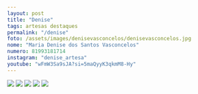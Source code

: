 ```yaml
---
layout: post
title: "Denise"
tags: artesas destaques
permalink: "/denise"
foto: /assets/images/denisevasconcelos/denisevasconcelos.jpg
nome: "Maria Denise dos Santos Vasconcelos"
numero: 81993181714
instagram: "denise_artesa"
youtube: "wFmW3Sa9sJA?si=5maQyyK3qkmM8-Hy"
---
```


<div class="mostruario">
  <img src="{{ site.url }}/assets/images/denisevasconcelos/denisevasconcelos1.jpg" />
  <img src="{{ site.url }}/assets/images/denisevasconcelos/denisevasconcelos2.jpg" />
  <img src="{{ site.url }}/assets/images/denisevasconcelos/denisevasconcelos3.jpg" />
  <img src="{{ site.url }}/assets/images/denisevasconcelos/denisevasconcelos4.jpg" />
  <img src="{{ site.url }}/assets/images/denisevasconcelos/denisevasconcelos5.jpg" />         
</div>
  
